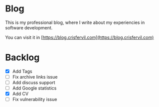 # Blog
This is my professional blog, where I write about my experiencies in software development. 

You can visit it in [https://blog.crisfervil.com](https://blog.crisfervil.com)

# Backlog
- [x] Add Tags
- [ ] Fix archive links issue
- [ ] Add discuss support
- [ ] Add Google statistics
- [x] Add CV
- [ ] Fix vulnerability issue